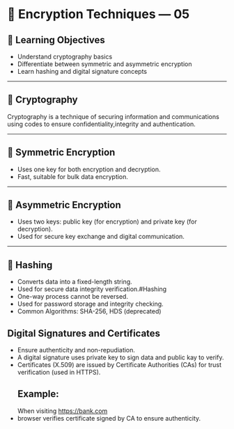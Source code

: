 # 🔐 Encryption Techniques — 05

## 🎯 Learning Objectives
- Understand cryptography basics  
- Differentiate between symmetric and asymmetric encryption  
- Learn hashing and digital signature concepts  

---

## 🧩 Cryptography
Cryptography is a technique of securing information and communications using codes to ensure confidentiality,integrity and authentication.

---

## 🔸 Symmetric Encryption
- Uses one key for both encryption and decryption.  
- Fast, suitable for bulk data encryption.  

---

## 🔹 Asymmetric Encryption
- Uses two keys: public key (for encryption) and private key (for decryption).  
- Used for secure key exchange and digital communication.  

---

## 🔑 Hashing
- Converts data into a fixed-length string.  
- Used for secure data integrity verification.#Hashing
- One-way process cannot be reversed.
- Used for password storage and integrity checking.
- Common Algorithms: SHA-256, HDS (deprecated)
## Digital Signatures and Certificates
- Ensure authenticity and non-repudiation.
- A digital signature uses private key to sign data and public kay to verify.
- Certificates (X.509) are issued by Certificate Authorities (CAs) for trust verification (used in HTTPS).
  ## Example:
  When visiting https://bank.com
- browser verifies certificate signed by CA to ensure authenticity.
